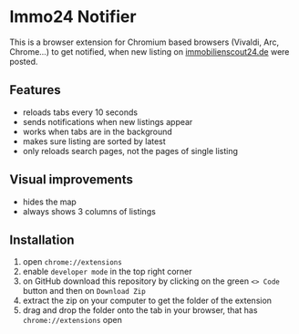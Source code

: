 # Immo24 Notifier

This is a browser extension for Chromium based browsers (Vivaldi, Arc, Chrome…) to get notified, when new listing on [immobilienscout24.de](https://www.immobilienscout24.de) were posted.


## Features
- reloads tabs every 10 seconds
- sends notifications when new listings appear
- works when tabs are in the background
- makes sure listing are sorted by latest
- only reloads search pages, not the pages of single listing

## Visual improvements

- hides the map
- always shows 3 columns of listings

## Installation

1. open `chrome://extensions`
2. enable `developer mode` in the top right corner
4. on GitHub download this repository by clicking on the green `<> Code` button and then on `Download Zip`
5. extract the zip on your computer to get the folder of the extension
6. drag and drop the folder onto the tab in your browser, that has `chrome://extensions` open
